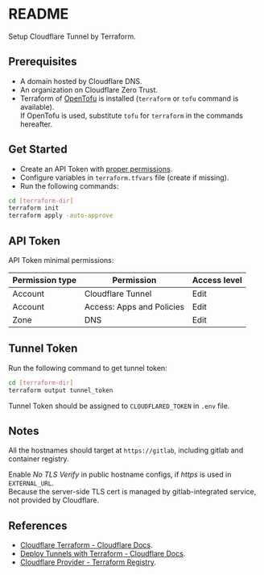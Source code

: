 # README

Setup Cloudflare Tunnel by Terraform.

## Prerequisites

- A domain hosted by Cloudflare DNS.
- An organization on Cloudflare Zero Trust.
- Terraform of [OpenTofu](https://opentofu.org/) is installed
(`terraform` or `tofu` command is available).\
If OpenTofu is used, substitute `tofu` for
`terraform` in the commands hereafter.

## Get Started

- Create an API Token with [proper permissions](#api-token).
- Configure variables in `terraform.tfvars` file (create if missing).
- Run the following commands:

```sh
cd [terraform-dir]
terraform init
terraform apply -auto-approve
```

## API Token

API Token minimal permissions:

| Permission type | Permission | Access level |
| - | - | - |
| Account | Cloudflare Tunnel | Edit |
| Account | Access: Apps and Policies | Edit |
| Zone | DNS | Edit |

## Tunnel Token

Run the following command to get tunnel token:

```sh
cd [terraform-dir]
terraform output tunnel_token
```

Tunnel Token should be assigned to `CLOUDFLARED_TOKEN` in `.env` file.

## Notes

All the hostnames should target at `https://gitlab`,
including gitlab and container registry.

Enable *No TLS Verify* in public hostname configs, if *https* is used in `EXTERNAL_URL`.\
Because the server-side TLS cert is managed by gitlab-integrated service,
not provided by Cloudflare.

## References

- [Cloudflare Terraform - Cloudflare Docs](https://developers.cloudflare.com/terraform/).
- [Deploy Tunnels with Terraform - Cloudflare Docs](https://developers.cloudflare.com/cloudflare-one/connections/connect-networks/deployment-guides/terraform/).
- [Cloudflare Provider - Terraform Registry](https://registry.terraform.io/providers/cloudflare/cloudflare/latest/docs).
